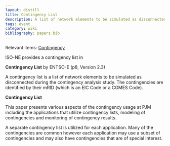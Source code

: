 ```yaml
---
layout: distill
title: Contingency List
description: A list of network elements to be simulated as disconnected.
tags: event
category: wiki
bibliography: papers.bib
---
```


Relevant items: [Contingency](/wiki/contingency)

ISO-NE provides a contingency list in <d-cite key="isone2024op19j"></d-cite>

**Contingency List** by ENTSO-E <d-cite key="entsoe2019crac"></d-cite> (p8, Version 2.3)

A contingency list is a list of network elements to be simulated as disconnected during the contingency analysis study.
The contingencies are identified by their mRID (which is an EIC Code or a CGMES Code).

**Contingency List** <d-cite key="baranowski2012operational"></d-cite>

This paper presents various aspects of the contingency usage at PJM including the applications that utilize contingency lists,
modeling of contingencies and monitoring of contingency results.

A separate contingency list is utilized for each application.
Many of the contingencies are common however each application may use a subset of contingencies and may also have contingencies that are of special interest.

